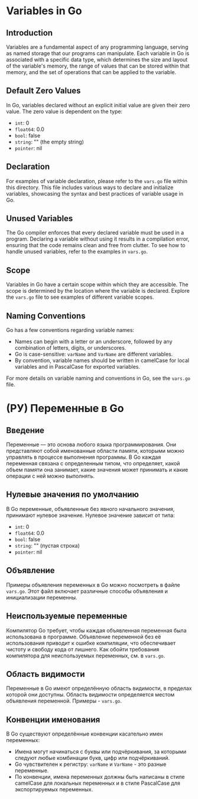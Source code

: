 # Variables in Go

## Introduction
Variables are a fundamental aspect of any programming language, serving as named storage that our programs can manipulate. Each variable in Go is associated with a specific data type, which determines the size and layout of the variable's memory, the range of values that can be stored within that memory, and the set of operations that can be applied to the variable.

## Default Zero Values
In Go, variables declared without an explicit initial value are given their zero value. The zero value is dependent on the type:

- `int`: 0
- `float64`: 0.0
- `bool`: false
- `string`: "" (the empty string)
- `pointer`: nil

## Declaration
For examples of variable declaration, please refer to the `vars.go` file within this directory. This file includes various ways to declare and initialize variables, showcasing the syntax and best practices of variable usage in Go.

## Unused Variables
The Go compiler enforces that every declared variable must be used in a program. Declaring a variable without using it results in a compilation error, ensuring that the code remains clean and free from clutter. To see how to handle unused variables, refer to the examples in `vars.go`.

## Scope
Variables in Go have a certain scope within which they are accessible. The scope is determined by the location where the variable is declared. Explore the `vars.go` file to see examples of different variable scopes.

## Naming Conventions
Go has a few conventions regarding variable names:
- Names can begin with a letter or an underscore, followed by any combination of letters, digits, or underscores.
- Go is case-sensitive: `varName` and `VarName` are different variables.
- By convention, variable names should be written in camelCase for local variables and in PascalCase for exported variables.

For more details on variable naming and conventions in Go, see the `vars.go` file.


# (РУ) Переменные в Go

## Введение
Переменные — это основа любого языка программирования. Они представляют собой именованные области памяти, которыми можно управлять в процессе выполнения программы. В Go каждая переменная связана с определенным типом, что определяет, какой объем памяти она занимает, какие значения может принимать и какие операции с ней можно выполнять.

## Нулевые значения по умолчанию
В Go переменные, объявленные без явного начального значения, принимают нулевое значение. Нулевое значение зависит от типа:

- `int`: 0
- `float64`: 0.0
- `bool`: false
- `string`: "" (пустая строка)
- `pointer`: nil

## Объявление
Примеры объявления переменных в Go можно посмотреть в файле `vars.go`. Этот файл включает различные способы объявления и инициализации переменны.

## Неиспользуемые переменные
Компилятор Go требует, чтобы каждая объявленная переменная была использована в программе. Объявление переменной без её использования приводит к ошибке компиляции, что обеспечивает чистоту и свободу кода от лишнего. Как обойти требования компилятора для неиспользуемых переменных, см. в `vars.go`.

## Область видимости
Переменные в Go имеют определённую область видимости, в пределах которой они доступны. Область видимости определяется местом объявления переменной. Примеры - `vars.go`.

## Конвенции именования
В Go существуют определённые конвенции касательно имен переменных:
- Имена могут начинаться с буквы или подчёркивания, за которыми следуют любые комбинации букв, цифр или подчёркиваний.
- Go чувствителен к регистру: `varName` и `VarName` - это разные переменные.
- По конвенции, имена переменных должны быть написаны в стиле camelCase для локальных переменных и в стиле PascalCase для экспортируемых переменных.


